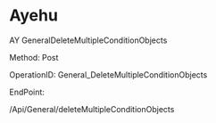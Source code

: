 #     Ayehu


AY GeneralDeleteMultipleConditionObjects

Method: Post

OperationID: General_DeleteMultipleConditionObjects

EndPoint:

/Api/General/deleteMultipleConditionObjects

